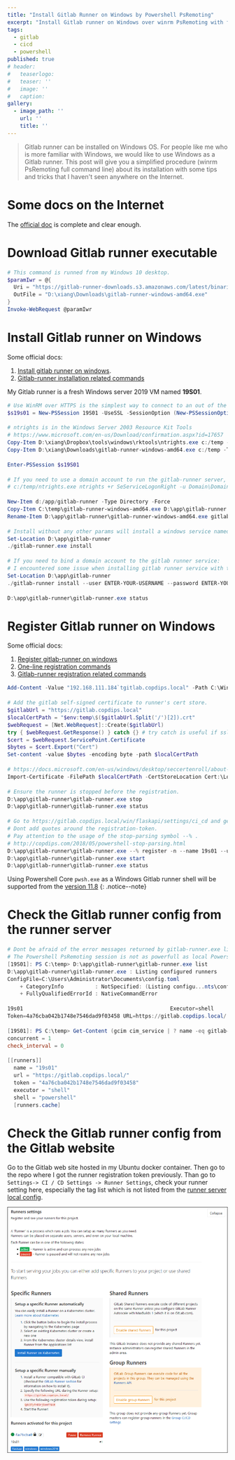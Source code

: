```yaml
---
title: "Install Gitlab Runner on Windows by Powershell PsRemoting"
excerpt: "Install Gitlab runner on Windows over winrm PsRemoting with full command line."
tags:
  - gitlab
  - cicd
  - powershell
published: true
# header:
#   teaserlogo:
#   teaser: ''
#   image: ''
#   caption:
gallery:
  - image_path: ''
    url: ''
    title: ''
---
```


> Gitlab runner can be installed on Windows OS. For people like me who is more familiar with Windows, we would like to use Windows as a Gitlab runner. This post will give you a simplified procedure (winrm PsRemoting full command line) about its installation with some tips and tricks that I haven't seen anywhere on the Internet.

# Some docs on the Internet

The [official doc](https://docs.gitlab.com/runner/) is complete and clear enough.

# Download Gitlab runner executable

```powershell
# This command is runned from my Windows 10 desktop.
$paramIwr = @{
  Uri = "https://gitlab-runner-downloads.s3.amazonaws.com/latest/binaries/gitlab-runner-windows-amd64.exe";
  OutFile = "D:\xiang\Downloads\gitlab-runner-windows-amd64.exe"
}
Invoke-WebRequest @paramIwr
```

# Install Gitlab runner on Windows

Some official docs:
1. [Install gitlab runner on windows](https://docs.gitlab.com/runner/install/windows.html).
2. [Gitlab-runner installation related commands](https://docs.gitlab.com/runner/commands/#gitlab-runner-install)

My Gitlab runner is a fresh Windows server 2019 VM named **19S01**.

```powershell
# Use WinRM over HTTPS is the simplest way to connect to an out of the box workgroup Windows server in lab.
$s19s01 = New-PSSession 19S01 -UseSSL -SessionOption (New-PSSessionOption -SkipCACheck) -Credential administrator

# ntrights is in the Windows Server 2003 Resource Kit Tools
# https://www.microsoft.com/en-us/Download/confirmation.aspx?id=17657
Copy-Item D:\xiang\Dropbox\tools\windows\rktools\ntrights.exe c:/temp -ToSession $s19s01
Copy-Item D:\xiang\Downloads\gitlab-runner-windows-amd64.exe c:/temp -ToSession $s19s01

Enter-PSSession $s19S01

# If you need to use a domain account to run the gitlab-runner server, this way is not recommended.
# c:/temp/ntrights.exe ntrights +r SeServiceLogonRight -u Domain\DomainAccount

New-Item d:/app/gitlab-runner -Type Directory -Force
Copy-Item C:\temp\gitlab-runner-windows-amd64.exe D:\app\gitlab-runner
Rename-Item D:\app\gitlab-runner\gitlab-runner-windows-amd64.exe gitlab-runner.exe

# Install without any other params will install a windows service named gitlab-runner running under the built-in system account.
Set-Location D:\app\gitlab-runner
./gitlab-runner.exe install

# If you need to bind a domain account to the gitlab runner service:
# I encountered some issue when installing gitlab runner service with the full exe path : D:\app\gitlab-runner\gitlab-runner.exe install, so I firstly go to the gitlab-runner.exe folder, than run the exe directly from there.
Set-Location D:\app\gitlab-runner
./gitlab-runner install --user ENTER-YOUR-USERNAME --password ENTER-YOUR-PASSWORD

D:\app\gitlab-runner\gitlab-runner.exe status
```

# Register Gitlab runner on Windows

Some official docs:

1. [Register gitlab-runner on windows](https://docs.gitlab.com/runner/register/index.html#windows)
2. [One-line registration commands](https://docs.gitlab.com/runner/register/index.html#one-line-registration-command)
3. [Gitlab-runner registration related commands](https://docs.gitlab.com/runner/commands/#registration-related-commands)

```powershell
Add-Content -Value "192.168.111.184`tgitlab.copdips.local" -Path C:\Windows\system32\drivers\etc\hosts

# Add the gitlab self-signed certificate to runner's cert store.
$gitlabUrl = "https://gitlab.copdips.local"
$localCertPath = "$env:temp\$($gitlabUrl.Split('/')[2]).crt"
$webRequest = [Net.WebRequest]::Create($gitlabUrl)
try { $webRequest.GetResponse() } catch {} # try catch is useful if ssl cert is not valid. ServicePoint is always kept even for invalid ssl cert.
$cert = $webRequest.ServicePoint.Certificate
$bytes = $cert.Export("Cert")
Set-content -value $bytes -encoding byte -path $localCertPath

# https://docs.microsoft.com/en-us/windows/desktop/seccertenroll/about-certificate-directory
Import-Certificate -FilePath $localCertPath -CertStoreLocation Cert:\LocalMachine\Root

# Ensure the runner is stopped before the registration.
D:\app\gitlab-runner\gitlab-runner.exe stop
D:\app\gitlab-runner\gitlab-runner.exe status

# Go to https://gitlab.copdips.local/win/flaskapi/settings/ci_cd and get the runner registration-token from this web site
# Dont add quotes around the registration-token.
# Pay attention to the usage of the stop-parsing symbol --% .
# http://copdips.com/2018/05/powershell-stop-parsing.html
D:\app\gitlab-runner\gitlab-runner.exe --% register -n --name 19s01 --url https://gitlab.copdips.local/ --registration-token Qdz3TyfnESrjSsmff6A9  --executor shell --shell powershell --tag-list 'windows,windows2016,flaskapi' --run-untagged true
D:\app\gitlab-runner\gitlab-runner.exe start
D:\app\gitlab-runner\gitlab-runner.exe status
```

Using Powershell Core `pwsh.exe` as a Windows Gitlab runner shell will be supported from the [version 11.8](https://gitlab.com/gitlab-org/gitlab-runner/issues/3291#note_111326306)
{: .notice--note}


# Check the Gitlab runner config from the runner server

```powershell
# Dont be afraid of the error messages returned by gitlab-runner.exe list.
# The Powershell PsRemoting session is not as powerfull as local Powershell console, and some external executables like gitlab-runner.exe or git.exe send their outputs to stderr by default.
[19S01]: PS C:\temp> D:\app\gitlab-runner\gitlab-runner.exe list
D:\app\gitlab-runner\gitlab-runner.exe : Listing configured runners
ConfigFile=C:\Users\Administrator\Documents\config.toml
    + CategoryInfo          : NotSpecified: (Listing configu...nts\config.toml:String) [], RemoteException
    + FullyQualifiedErrorId : NativeCommandError

19s01                                               Executor=shell
Token=4a76cba042b1748e7546dad9f03458 URL=https://gitlab.copdips.local/

[19S01]: PS C:\temp> Get-Content (gcim cim_service | ? name -eq gitlab-runner | % path*).split(" ")[5]
concurrent = 1
check_interval = 0

[[runners]]
  name = "19s01"
  url = "https://gitlab.copdips.local/"
  token = "4a76cba042b1748e7546dad9f03458"
  executor = "shell"
  shell = "powershell"
  [runners.cache]
```

# Check the Gitlab runner config from the Gitlab website

Go to the Gitlab web site hosted in my Ubuntu docker container. Then go to the repo where I got the runner registration token previously. Than go to `Settings-> CI / CD Settings -> Runner Settings`, check your runner setting here, especially the tag list which is not listed from the [runner server local config](#check-the-gitlab-runner-config-from-the-runner-server).

![](https://github.com/copdips/copdips.github.io/raw/master/_image/blog/2018-09-20-install-gitlab-runner-on-windows-by-powershell-psremoting/gitlab-runner-settings-from-web.PNG)
